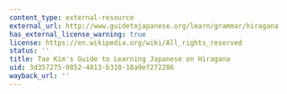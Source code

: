 ```yaml
---
content_type: external-resource
external_url: http://www.guidetojapanese.org/learn/grammar/hiragana
has_external_license_warning: true
license: https://en.wikipedia.org/wiki/All_rights_reserved
status: ''
title: Tae Kim's Guide to Learning Japanese on Hiragana
uid: 3d357275-0852-4813-b310-18a9ef272286
wayback_url: ''
---
```

